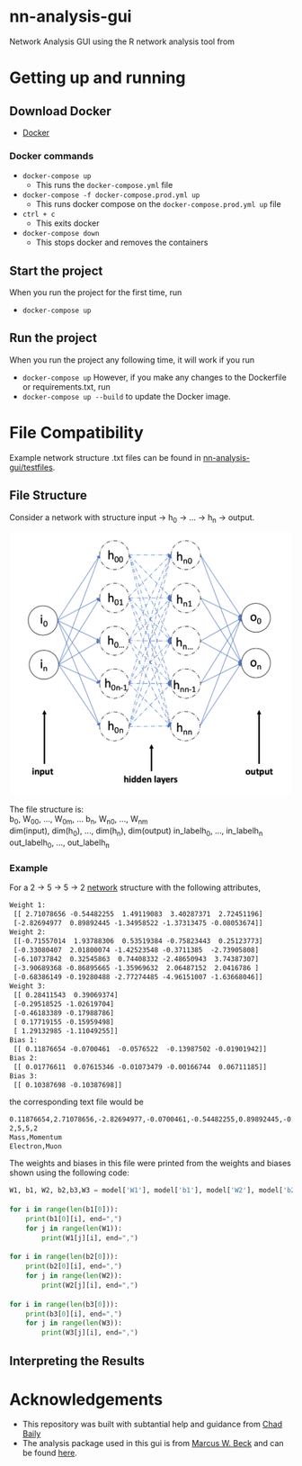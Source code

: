 # nn-analysis-gui

Network Analysis GUI using the R network analysis tool from

# Getting up and running

## Download Docker

- [Docker](https://www.docker.com/get-started)

### Docker commands

- `docker-compose up`
  - This runs the `docker-compose.yml` file
- `docker-compose -f docker-compose.prod.yml up`
  - This runs docker compose on the `docker-compose.prod.yml up` file
- `ctrl + c`
  - This exits docker
- `docker-compose down`
  - This stops docker and removes the containers

## Start the project
When you run the project for the first time, run 
- `docker-compose up`

## Run the project 
When you run the project any following time, it will work if you run
- `docker-compose up`
However, if you make any changes to the Dockerfile or requirements.txt, run 
- `docker-compose up --build`
to update the Docker image. 

# File Compatibility
Example network structure .txt files can be found in [nn-analysis-gui/testfiles](https://github.com/acuddeback/nn-analysis-gui/tree/master/testfiles). 

## File Structure
Consider a network with structure input &rarr; h<sub>0</sub> &rarr; ... &rarr; h<sub>n</sub> &rarr; output. 

![Graph of a genearl neural ntwork of the descibed structure](./static/general_net.png)

The file structure is: \
b<sub>0</sub>, W<sub>00</sub>, ..., W<sub>0m</sub>, ... b<sub>n</sub>, W<sub>n0</sub>, ..., W<sub>nm</sub> \
dim(input), dim(h<sub>0</sub>), ..., dim(h<sub>n</sub>), dim(output)
in_labelh<sub>0</sub>, ..., in_labelh<sub>n</sub> \
out_labelh<sub>0</sub>, ..., out_labelh<sub>n</sub>

### Example
For a 2 &rarr; 5 &rarr; 5 &rarr; 2 [network](https://github.com/neu-physics/leptonIdentificationNN/blob/master/network_files/leptonIdNN_E2P2Dec.ipynb) structure with the following attributes,
```
Weight 1: 
 [[ 2.71078656 -0.54482255  1.49119083  3.40287371  2.72451196]
 [-2.82694977  0.89892445 -1.34958522 -1.37313475 -0.08053674]]
Weight 2: 
 [[-0.71557014  1.93788306  0.53519384 -0.75823443  0.25123773]
 [-0.33080407  2.01800074 -1.42523548 -0.3711385  -2.73905808]
 [-6.10737842  0.32545863  0.74408332 -2.48650943  3.74387307]
 [-3.90689368 -0.86895665 -1.35969632  2.06487152  2.0416786 ]
 [-0.68386149 -0.19280488 -2.77274485 -4.96151007 -1.63668046]]
Weight 3: 
 [[ 0.28411543  0.39069374]
 [-0.29518525 -1.02619704]
 [-0.46183389 -0.17988786]
 [ 0.17719155 -0.15959498]
 [ 1.29132985 -1.11049255]]
Bias 1: 
 [[ 0.11876654 -0.0700461  -0.0576522  -0.13987502 -0.01901942]]
Bias 2: 
 [[ 0.01776611  0.07615346 -0.01073479 -0.00166744  0.06711185]]
Bias 3: 
 [[ 0.10387698 -0.10387698]]
```
the corresponding text file would be
``` 
0.11876654,2.71078656,-2.82694977,-0.0700461,-0.54482255,0.89892445,-0.0576522,1.49119083,-1.34958522,-0.13987502,3.40287371,-1.37313475,-0.01901942,2.72451196,-0.08053674,0.01776611,-0.71557014,-0.33080407,-6.10737842,-3.90689368,-0.68386149,0.07615346,1.93788306,2.01800074,0.32545863,-0.86895665,-0.19280488,-0.01073479,0.53519384,-1.42523548,0.74408332,-1.35969632,-2.77274485,-0.00166744,-0.75823443,-0.3711385,-2.48650943,2.06487152,-4.96151007,0.06711185,0.25123773,-2.73905808,3.74387307,2.0416786,-1.63668046,0.10387698,0.28411543,-0.29518525,-0.46183389,0.17719155,1.29132985,-0.10387698,0.39069374,-1.02619704,-0.17988786,-0.15959498,-1.11049255
2,5,5,2
Mass,Momentum
Electron,Muon
```

The weights and biases in this file were printed from the weights and biases shown using the following code:
``` python
W1, b1, W2, b2,b3,W3 = model['W1'], model['b1'], model['W2'], model['b2'],model['b3'],model["W3"]

for i in range(len(b1[0])):
    print(b1[0][i], end=",")
    for j in range(len(W1)):
        print(W1[j][i], end=",")

for i in range(len(b2[0])):
    print(b2[0][i], end=",")
    for j in range(len(W2)):
        print(W2[j][i], end=",")
        
for i in range(len(b3[0])):
    print(b3[0][i], end=",")
    for j in range(len(W3)):
        print(W3[j][i], end=",")

```


## Interpreting the Results

# Acknowledgements
- This repository was built with subtantial help and guidance from [Chad Baily](https://github.com/chadbaily)
- The analysis package used in this gui is from [Marcus W. Beck](https://github.com/fawda123) and can be found [here](https://github.com/fawda123/NeuralNetTools).